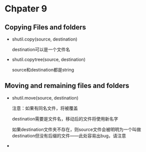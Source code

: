 # Chpater 9

## Copying Files and folders

- shutil.copy(source, destination)
  
  destination可以是一个文件名
  
- shutil.copytree(source, destination)
  
  source和destination都是string

## Moving and remaining files and folders

- shutil.move(source, destination)
  
  注意：如果有同名文件，将被覆盖
  
  destination需要是文件名，移动后的文件将使用新名字
  
  如果destination文件夹不存在，则source文件会被明明为一个叫做destination但没有后缀的文件——此处容易出bug，请注意
  
- ​
